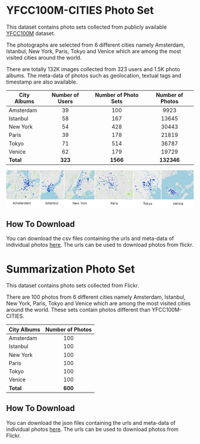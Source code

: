 # YFCC100M-CITIES Photo Set
This dataset contains photo sets collected from publicly available [YFCC100M](http://projects.dfki.uni-kl.de/yfcc100m/) dataset. 

The photographs are selected from 6 different cities namely Amsterdam, Istanbul, New York, Paris, Tokyo and Venice which are among the most visited cities around the world.

There are totally 132K images collected from 323 users and 1.5K photo albums. The meta-data of photos such as geolocation, textual tags and timestamp are also available.

| City Albums | Number of Users | Number of Photo Sets | Number of Photos |
|-------------|:---------------:|:--------------------:|:----------------:|
| Amsterdam   | 39              | 100                  | 9923             |
| Istanbul    | 58              | 167                  | 13645            |
| New York    | 54              | 428                  | 30443            |
| Paris       | 39              | 178                  | 21819            |
| Tokyo       | 71              | 514                  | 36787            |
| Venice      | 62              | 179                  | 19729            |
| **Total**   | **323**         | **1566**             | **132346**       |

![](population-densities.png)

## How To Download

You can download the csv files containing the urls and meta-data of individual photos [here](./yfcmmf00m-cities.zip). The urls can be used to download photos from flickr.

# Summarization Photo Set
This dataset contains photo sets collected from Flickr.

There are 100 photos from 6 different cities namely Amsterdam, Istanbul, New York, Paris, Tokyo and Venice which are among the most visited cities around the world. These sets contain photos different than YFCC100M-CITIES.

| City Albums | Number of Photos |
|-------------|:----------------:|
| Amsterdam   | 100              |
| Istanbul    | 100              |
| New York    | 100              |
| Paris       | 100              |
| Tokyo       | 100              |
| Venice      | 100              |
| **Total**   | **600**          |

## How To Download

You can download the json files containing the urls and meta-data of individual photos [here](./summary-set.zip). The urls can be used to download photos from Flickr.
